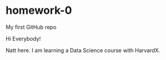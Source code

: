 # homework-0
My first GitHub repo

Hi Everybody!

Natt here. I am learning a Data Science course with HarvardX.
